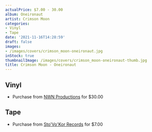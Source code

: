 ```yaml
---
actualPrice: $7.00 - 30.00
album: Oneironaut
artist: Crimson Moon
categories:
- Vinyl
- Tape
date: '2021-11-16T14:28:59'
draft: false
images:
- /images/covers/crimson_moon-oneironaut.jpg
inStock: true
thumbnailImage: /images/covers/crimson_moon-oneironaut-thumb.jpg
title: Crimson Moon - Oneironaut
---
```


## Vinyl
* Purchase from [NWN Productions](http://shop.nwnprod.com/index.php?route=product/product&path=75&product_id=18795&sort=pd.name&order=ASC) for $30.00
## Tape
* Purchase from [Sto'Vo'Kor Records](https://stovokor-records.com/products/crimson-moon-oneironaut) for $7.00
